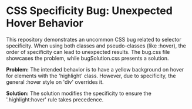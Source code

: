 # CSS Specificity Bug: Unexpected Hover Behavior

This repository demonstrates an uncommon CSS bug related to selector specificity. When using both classes and pseudo-classes (like :hover), the order of specificity can lead to unexpected results. The bug.css file showcases the problem, while bugSolution.css presents a solution.

**Problem:** The intended behavior is to have a yellow background on hover for elements with the 'highlight' class. However, due to specificity, the general :hover style on 'div' overrides it.

**Solution:** The solution modifies the specificity to ensure the '.highlight:hover' rule takes precedence.